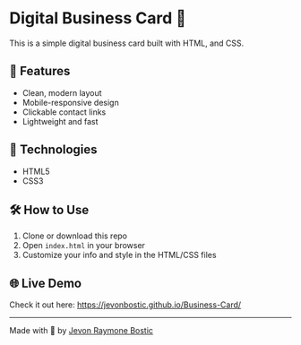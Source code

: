 # Digital Business Card 💼

This is a simple digital business card built with HTML, and CSS.

## 🚀 Features

- Clean, modern layout
- Mobile-responsive design
- Clickable contact links
- Lightweight and fast

## 🔧 Technologies

- HTML5
- CSS3



## 🛠️ How to Use

1. Clone or download this repo
2. Open `index.html` in your browser
3. Customize your info and style in the HTML/CSS files

## 🌐 Live Demo

Check it out here: https://jevonbostic.github.io/Business-Card/

---

Made with 💙 by [Jevon Raymone Bostic](https://www.linkedin.com/in/jevonrbostic/)

